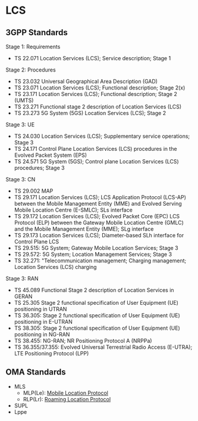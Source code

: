 # LCS

## 3GPP Standards
Stage 1: Requirements
- TS 22.071	Location Services (LCS); Service description; Stage 1

Stage 2: Procedures
- TS 23.032	Universal Geographical Area Description (GAD)
- TS 23.071	Location Services (LCS); Functional description; Stage 2(x)
- TS 23.171	Location Services (LCS); Functional description; Stage 2 (UMTS)
- TS 23.271	Functional stage 2 description of Location Services (LCS)
- TS 23.273	5G System (5GS) Location Services (LCS); Stage 2

Stage 3: UE
- TS 24.030	Location Services (LCS); Supplementary service operations; Stage 3
- TS 24.171	Control Plane Location Services (LCS) procedures in the Evolved Packet System (EPS)
- TS 24.571	5G System (5GS); Control plane Location Services (LCS) procedures; Stage 3

Stage 3: CN
- TS 29.002 MAP
- TS 29.171	Location Services (LCS); LCS Application Protocol (LCS-AP) between the Mobile Management Entity (MME) and Evolved Serving Mobile Location Centre (E-SMLC); SLs interface	 
- TS 29.172	Location Services (LCS); Evolved Packet Core (EPC) LCS Protocol (ELP) between the Gateway Mobile Location Centre (GMLC) and the Mobile Management Entity (MME); SLg interface	 
- TS 29.173	Location Services (LCS); Diameter-based SLh interface for Control Plane LCS
- TS 29.515: 5G System; Gateway Mobile Location Services; Stage 3
- TS 29.572: 5G System; Location Management Services; Stage 3
- TS 32.271: "Telecommunication management; Charging management; Location Services (LCS) charging

Stage 3: RAN
- TS 45.089 Functional Stage 2 description of Location Services in GERAN
- TS 25.305 Stage 2 functional specification of User Equipment (UE) positioning in UTRAN
- TS 36.305: Stage 2 functional specification of User Equipment (UE) positioning in E-UTRAN
- TS 38.305: Stage 2 functional specification of User Equipment (UE) positioning in NG-RAN
- TS 38.455: NG-RAN; NR Positioning Protocol A (NRPPa)
- TS 36.355/37.355: Evolved Universal Terrestrial Radio Access (E-UTRA); LTE Positioning Protocol (LPP)

## OMA Standards
- MLS
    - MLP(Le): [Mobile Location Protocol](http://www.openmobilealliance.org)
    - RLP(Lr): [Roaming Location Protocol](http://www.openmobilealliance.org)
- SUPL
- Lppe
